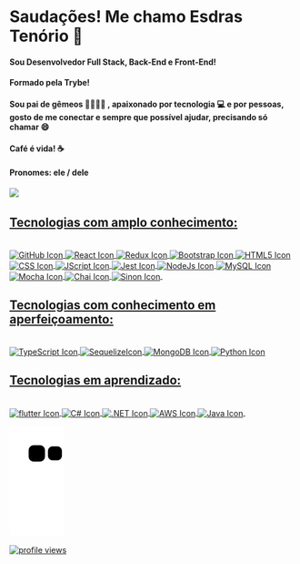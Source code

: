 # Saudações! Me chamo Esdras Tenório  🚀 
#### Sou Desenvolvedor Full Stack, Back-End e Front-End!
#### Formado pela Trybe!
#### Sou pai de gêmeos 👨‍👩‍👧‍👦 , apaixonado por tecnologia 💻 e por pessoas, gosto de me conectar e sempre que possível ajudar, precisando só chamar 😄 
#### Café é vida! ☕ 
#### Pronomes: ele / dele
<a href ='https://www.linkedin.com/in/esdrasten%C3%B3rio/' target='_blank'><img src='https://img.shields.io/badge/LinkedIn-0077B5?style=for-the-badge&logo=linkedin&logoColor=white' target='_blank'></a>
<div align="center">
<a href= 'https://github.com/EsdrasTMendes'>
</div>
  
## Tecnologias com amplo conhecimento:

<div style="display: inline_block"><br>
  <img align='center' alt="GitHub Icon" src= "https://img.shields.io/badge/GIT-E44C30?style=for-the-badge&logo=git&logoColor=white">
  <img align='center' alt="React Icon" src= "https://img.shields.io/badge/React-20232A?style=for-the-badge&logo=react&logoColor=61DAFB">
  <img align='center' alt="Redux Icon" src= "https://img.shields.io/badge/Redux-593D88?style=for-the-badge&logo=redux&logoColor=white">
  <img align='center' alt="Bootstrap Icon" src= "https://img.shields.io/badge/Bootstrap-563D7C?style=for-the-badge&logo=bootstrap&logoColor=white">
  <img align='center' alt="HTML5 Icon" src="https://img.shields.io/badge/HTML5-E34F26?style=for-the-badge&logo=html5&logoColor=white">
  <img align='center' alt="CSS Icon" src="https://img.shields.io/badge/CSS3-1572B6?style=for-the-badge&logo=css3&logoColor=white" >
  <img align='center' alt="JScript Icon" src="https://img.shields.io/badge/JavaScript-323330?style=for-the-badge&logo=javascript&logoColor=F7DF1E" >
  <img align='center' alt="Jest Icon" src= "https://img.shields.io/badge/Jest-323330?style=for-the-badge&logo=Jest&logoColor=white">
  <img align='center' alt="NodeJs Icon" src= "https://img.shields.io/badge/Node.js-43853D?style=for-the-badge&logo=node.js&logoColor=white">
  <img align='center' alt="MySQL Icon" src= "https://img.shields.io/badge/MySQL-00000F?style=for-the-badge&logo=mysql&logoColor=white">
  <img align='center' alt="Mocha Icon" src= "https://img.shields.io/badge/mocha.js-323330?style=for-the-badge&logo=mocha&logoColor=Brown">
  <img align='center' alt="Chai Icon" src= "https://img.shields.io/badge/chai.js-323330?style=for-the-badge&logo=chai&logoColor=red">
  <img align='center' alt="Sinon Icon" src= "https://img.shields.io/badge/sinon.js-323330?style=for-the-badge&logo=sinon">
  <img align='center' alt="" src= "">
</div>
  
## Tecnologias com conhecimento em aperfeiçoamento:
  
<div style="display: inline_block"><br>
  <img align='center' alt="TypeScript Icon" src= "https://img.shields.io/badge/TypeScript-007ACC?style=for-the-badge&logo=typescript&logoColor=white">
  <img align='center' alt="SequelizeIcon" src= "https://img.shields.io/badge/sequelize-323330?style=for-the-badge&logo=sequelize&logoColor=blue">
  <img align='center' alt="MongoDB Icon" src= "https://img.shields.io/badge/MongoDB-4EA94B?style=for-the-badge&logo=mongodb&logoColor=white">
  <img align='center' alt="Python Icon" src= "https://img.shields.io/badge/Python-3776AB?style=for-the-badge&logo=python&logoColor=white">
</div>
  
## Tecnologias em aprendizado: 
  <div style="display: inline_block"><br>
  <img align='center' alt="flutter Icon" src= "https://img.shields.io/badge/Flutter-02569B?style=for-the-badge&logo=flutter&logoColor=white">
  <img align='center' alt="C# Icon" src= "https://img.shields.io/badge/C%23-239120?style=for-the-badge&logo=c-sharp&logoColor=white">
  <img align='center' alt=".NET Icon" src= "https://img.shields.io/badge/.NET-5C2D91?style=for-the-badge&logo=.net&logoColor=white">
  <img align='center' alt="AWS Icon" src= "https://img.shields.io/badge/Amazon_AWS-232F3E?style=for-the-badge&logo=amazon-aws&logoColor=white">
  <img align='center' alt="Java Icon" src= "https://img.shields.io/badge/Java-ED8B00?style=for-the-badge&logo=java&logoColor=white">
  <img align='center' alt="" src= "">
</div>
 
<div>

 
  ![Snake animation](https://github.com/EsdrasTMendes/EsdrasTMendes/blob/output/github-contribution-grid-snake.svg)
 
</div>
  <div>
  <img src="https://komarev.com/ghpvc/?username=EsdrasTMendes" alt="profile views" />
  </div>
